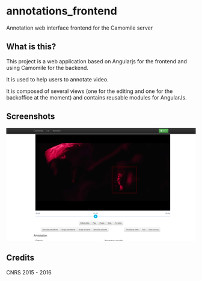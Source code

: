 # annotations_frontend
Annotation web interface frontend for the Camomile server

## What is this?
This project is a web application based on Angularjs for the frontend and using Camomile for the backend.

It is used to help users to annotate video.

It is composed of several views (one for the editing and one for the backoffice at the moment) and contains reusable modules for AngularJs.

## Screenshots

![Screenshot](/screenshot2.png)

## Credits
CNRS 2015 - 2016
